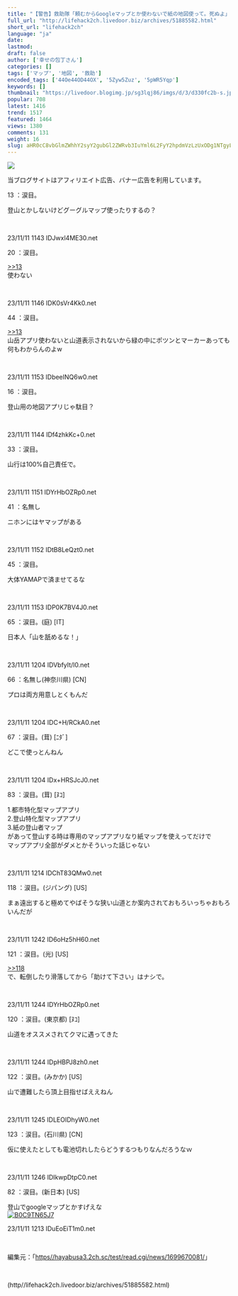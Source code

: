 ```yaml
---
title: "【警告】救助隊「頼むからGoogleマップとか使わないで紙の地図使って。死ぬよ」"
full_url: "http://lifehack2ch.livedoor.biz/archives/51885582.html"
short_url: "lifehack2ch"
language: "ja"
date: 
lastmod: 
draft: false
author: ['幸せの包丁さん']
categories: []
tags: ['マップ', '地図', '救助']
encoded_tags: ['44Oe44OD44OX', '5Zyw5Zuz', '5pWR5Yqp']
keywords: []
thumbnail: "https://livedoor.blogimg.jp/sg3lqj86/imgs/d/3/d330fc2b-s.jpg"
popular: 708
latest: 1416
trend: 1517
featured: 1464
views: 1380
comments: 131
weight: 16
slug: aHR0cC8vbGlmZWhhY2syY2gubGl2ZWRvb3IuYml6L2FyY2hpdmVzLzUxODg1NTgyLmh0bWw=
---
```


![](https://livedoor.blogimg.jp/sg3lqj86/imgs/d/3/d330fc2b-s.jpg)

<div><p>当ブログサイトはアフィリエイト広告、バナー広告を利用しています。</p><p class='t_name'>13 ：涙目。</p> <p class='r1'>登山とかしないけどグーグルマップ使ったりするの？ </p><br><p>23/11/11 1143 IDJwxl4ME30.net</p> <p class='t_name_res'>20 ：涙目。</p> <p class='r4'><a href='#res_13'>>>13</a> <br> 使わない </p><br><p>23/11/11 1146 IDK0sVr4Kk0.net</p> <p class='t_name_res'>44 ：涙目。</p> <p class='r4'><a href='#res_13'>>>13</a> <br> 山岳アプリ使わないと山道表示されないから緑の中にポツンとマーカーあっても何もわからんのよw </p><br><p>23/11/11 1153 IDbeeINQ6w0.net</p> <p class='t_name'>16 ：涙目。</p> <p class='r4'>登山用の地図アプリじゃ駄目？ </p><br><p>23/11/11 1144 IDf4zhkKc+0.net</p> <p class='t_name'>33 ：涙目。</p> <p class='r4'>山行は100%自己責任で。 </p><br><p>23/11/11 1151 IDYrHbOZRp0.net</p> <p class='t_name'>41 ：名無し</p> <p class='r4'>ニホンにはヤマップがある </p><br><p>23/11/11 1152 IDtB8LeQzt0.net</p> <p class='t_name'>45 ：涙目。</p> <p class='r4'>大体YAMAPで済ませてるな </p><br><p>23/11/11 1153 IDP0K7BV4J0.net</p> <p class='t_name'>65 ：涙目。(庭) [IT]</p> <p class='r4'>日本人「山を舐めるな！」 </p><br><p>23/11/11 1204 IDVbfyIt/l0.net</p> <p class='t_name'>66 ：名無し(神奈川県) [CN]</p> <p class='r4'>プロは両方用意しとくもんだ </p><br><p>23/11/11 1204 IDC+H/RCkA0.net</p> <p class='t_name'>67 ：涙目。(茸) [ﾆﾀﾞ]</p> <p class='r4'>どこで使っとんねん </p><br><p>23/11/11 1204 IDx+HRSJcJ0.net</p> <p class='t_name'>83 ：涙目。(茸) [ﾇｺ]</p> <p class='r4'>1.都市特化型マップアプリ <br> 2.登山特化型マップアプリ <br> 3.紙の登山者マップ <br> があって登山する時は専用のマップアプリなり紙マップを使えってだけで <br> マップアプリ全部がダメとかそういった話じゃない </p><br><p>23/11/11 1214 IDChT83QMw0.net</p> <p class='t_name'>118 ：涙目。(ジパング) [US]</p> <p class='r4'>まぁ遠出すると極めてやばそうな狭い山道とか案内されておもろいっちゃおもろいんだが </p><br><p>23/11/11 1242 ID6oHz5hH60.net</p> <p class='t_name_res'>121 ：涙目。(光) [US]</p> <p class='r4'><a href='#res_118'>>>118</a> <br> で、転倒したり滑落してから「助けて下さい」はナシで。 </p><br><p>23/11/11 1244 IDYrHbOZRp0.net</p> <p class='t_name'>120 ：涙目。(東京都) [ﾇｺ]</p> <p class='r4'>山道をオススメされてクマに遇ってきた </p><br><p>23/11/11 1244 IDpHBPJ8zh0.net</p> <p class='t_name'>122 ：涙目。(みかか) [US]</p> <p class='r4'>山で遭難したら頂上目指せばええねん </p><br><p>23/11/11 1245 IDLEOIDhyW0.net</p> <p class='t_name'>123 ：涙目。(石川県) [CN]</p> <p class='r4'>仮に使えたとしても電池切れしたらどうするつもりなんだろうなｗ </p><br><p>23/11/11 1246 IDIkwpDtpC0.net</p> <p class='t_name'>82 ：涙目。(新日本) [US]</p> <p class='r2'>登山でgoogleマップとかすげえな<br><a href='https//www.amazon.co.jp/dp/B0C9TN65J7/?tag=nishiky24-22' target='_blank'><img src='https//m.media-amazon.com/images/I/51R0TNslcbL._SL500_._SL500_.jpg' alt='B0C9TN65J7' border='0'></a> </p><p>23/11/11 1213 IDuEoEiT1m0.net</p> <br><p class='p_url'>編集元：「<a href='https//hayabusa3.2ch.sc/test/read.cgi/news/1699670081/' target='_blank'>https//hayabusa3.2ch.sc/test/read.cgi/news/1699670081/</a>」</p> <br clear='all'></div>

(http//lifehack2ch.livedoor.biz/archives/51885582.html)
